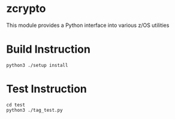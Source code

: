 # zcrypto
This module provides a Python interface into various z/OS utilities

# Build Instruction  
  `python3 ./setup install`

# Test Instruction  
  `cd test`  
  `python3 ./tag_test.py`
